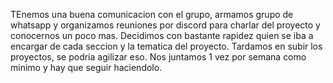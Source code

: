TEnemos una buena comunicacion con el grupo, armamos grupo de whatsapp y organizamos reuniones por discord para charlar del proyecto y conocernos un poco mas.
Decidimos con bastante rapidez quien se iba a encargar de cada seccion y la tematica del proyecto.
Tardamos en subir los proyectos, se podria agilizar eso.
Nos juntamos 1 vez por semana como minimo y hay que seguir haciendolo.
